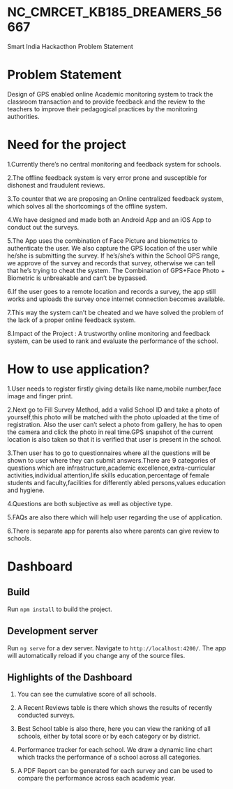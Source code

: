 # NC_CMRCET_KB185_DREAMERS_56667
Smart India Hackacthon Problem Statement

# Problem Statement
Design of GPS enabled online Academic monitoring system to track the classroom transaction and to provide feedback and the review to the teachers to improve their pedagogical practices by the monitoring authorities.

# Need for the project
1.Currently there’s no central monitoring and feedback system for schools.

2.The offline feedback system is very error prone and susceptible for dishonest and fraudulent reviews.

3.To counter that we are proposing an Online centralized feedback system, which solves all the shortcomings of the offline system.  

4.We have designed and made both an Android App and an iOS App to conduct out the surveys.

5.The App uses the combination of Face Picture and biometrics to authenticate the user. We also capture the GPS location of the user while he/she is submitting the survey. If he’s/she’s within the School GPS range, we approve of the survey and records that survey, otherwise we can tell that he’s trying to cheat the system. The Combination of GPS+Face Photo + Biometric is unbreakable and can’t be bypassed.

6.If the user goes to a remote location and records a survey, the app still works and uploads the survey once internet connection becomes available.

7.This way the system can’t be cheated and we have solved the problem of the lack of a proper online feedback system.

8.Impact of the Project : A trustworthy online monitoring and feedback system, can be used to rank and evaluate the performance of the school.


# How to use application?

1.User needs to register firstly giving details like name,mobile number,face image and finger print.

2.Next go to Fill Survey Method, add a valid School ID and take a photo of yourself,this photo will be matched with the photo uploaded at the time of registration. Also the user can’t select a photo from gallery, he has to open the camera and click the photo in real time.GPS snapshot of the current location is also taken so that it is verified that user is present in the school.

3.Then user has to go to questionnaires where all the questions will be shown to user where they can submit answers.There are 9 categories of questions which are infrastructure,academic excellence,extra-curricular activities,individual attention,life skills education,percentage of female students and faculty,facilities for differently abled persons,values education and hygiene.

4.Questions are both subjective as well as objective type.

5.FAQs are also there which will help user regarding the use of application.

6.There is separate app for parents also where parents can give review to schools.

# Dashboard

## Build

Run `npm install` to build the project.


## Development server

Run `ng serve` for a dev server. Navigate to `http://localhost:4200/`. The app will automatically reload if you change any of the source files.

## Highlights of the Dashboard
1) You can see the cumulative score of all schools.

2) A Recent Reviews table is there which shows the results of recently conducted surveys.

3) Best School table is also there, here you can view the ranking of all schools, either by total score or by each category or by district.

4) Performance tracker for each school. We draw a dynamic line chart which tracks the performance of a school across all categories.

5) A PDF Report can be generated for each survey and can be used to compare the performance across each academic year.
